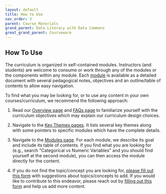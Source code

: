 ```yaml
---
layout: default
title: How to Use
nav_order: 3
parent: Course Materials
grand_parent: Data Literacy with Data Commons
great_grand_parent: Courseware
---
```


## How To Use

The curriculum is organized in self-contained modules. Instructors (and students) are welcome to consume or work through any of the modules or the components within any module. Each [module](modules.html) is available as a detailed document with several pedagogical notes, objectives and an outline/table of contents to allow easy navigation.

To find what you may be looking for, or to use any content in your own courses/curriculum, we recommend the following approach:

1. Read our [Overview page](../overview.html) and [FAQs page](../faqs.html) to familiarize yourself with the curriculum objectives which may explain our curriculum design choices.

2. Navigate to the [Key Themes pages](key_themes.html). It lists several key themes along with some pointers to specific modules which have the complete details.

3. Navigate to the [Modules page](modules.html). For each module, we describe its goal and include its table of contents. If you find what you are looking for (e.g., search "Categorical vs Numeric Variables" and you should find yourself at the second module), you can then access the module directly for the content.

4. If you do not find the topic/concept you are looking for, [please fill out this form](https://docs.google.com/forms/d/e/1FAIpQLScJTtNlIItT-uSPXI98WT6yNlavF-kf5JS0jMrCvJ9TPLmelg/viewform?resourcekey=0-icbp8ZymR520Rq-r4tEajQ) with suggestions about topics/concepts to add. If you would like to contribute to this endeavor, please reach out by [filling out this form](https://docs.google.com/forms/d/e/1FAIpQLSeVCR95YOZ56ABsPwdH1tPAjjIeVDtisLF-8oDYlOxYmNZ7LQ/viewform) and help us add more content.